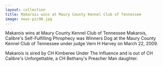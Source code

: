 ```yaml
---
layout: collection
title: Makarois wins at Maury County Kennel Club of Tennessee
image: news-pic90.jpg
---
```

Makarois wins at Maury County Kennel Club of Tennessee
 Makarois, Calibre's Self-Fulfilling Phrophecy was Winners Dog at the Maury County Kennel Club of Tennessee under judge Vern H Harvey on March 22, 2009.
 
 Makarois is sired by CH Kimberee Under The Influence and is out of CH Calibre's Unforgettable, a CH Bethany's Preacher Man daughter.
